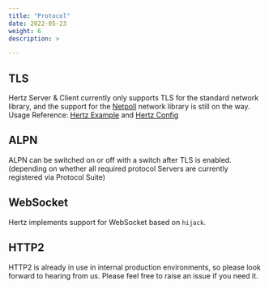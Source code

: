 ```yaml
---
title: "Protocol"
date: 2022-05-23
weight: 6
description: >

---
```


## TLS
Hertz Server & Client currently only supports TLS for the standard network library, and the support for the [Netpoll](https://github.com/cloudwego/netpoll) network library is still on the way.
Usage Reference: [Hertz Example](/docs/hertz/tutorials/example/) and [Hertz Config](/docs/hertz/reference/config/)

## ALPN
ALPN can be switched on or off with a switch after TLS is enabled.(depending on whether all required protocol Servers are currently registered via Protocol Suite)

## WebSocket
Hertz implements support for WebSocket based on `hijack`.

## HTTP2
HTTP2 is already in use in internal production environments, so please look forward to hearing from us. Please feel free to raise an issue if you need it.
